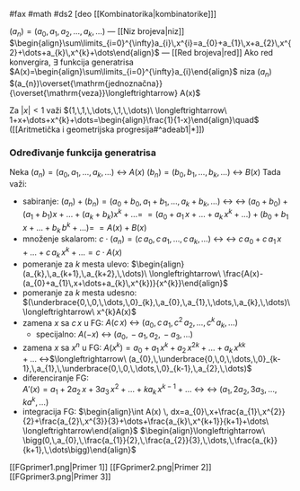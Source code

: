 #fax #math #ds2 [deo [[Kombinatorika|kombinatorike]]]
$\:$

$(a_{n})=(a_{0},\,a_{1},\,a_{2},\,\dots,\,a_{k},\,\dots)$ — [[Niz brojeva|niz]]
$\begin{align}\sum\limits_{i=0}^{\infty}a_{i}\,x^{i}=a_{0}+a_{1}\,x+a_{2}\,x^{2}+\dots+a_{k}\,x^{k}+\dots\end{align}$ — [[Red brojeva|red]]
Ako red konvergira, $\exists$ funkcija generatrisa $A(x)=\begin{align}\sum\limits_{i=0}^{\infty}a_{i}\end{align}$ niza $(a_{n})$
$(a_{n})\overset{\mathrm{jednoznačna}}{\overset{\mathrm{veza}}\longleftrightarrow} A(x)$
$\:$ 

Za $|x|<1$ važi
$(1,\,1,\,\dots,\,1,\,\dots)\ \longleftrightarrow\ 1+x+\dots+x^{k}+\dots=\begin{align}\frac{1}{1-x}\end{align}\quad$ ([[Aritmetička i geometrijska progresija#^adeab1|*]])

### Određivanje funkcija generatrisa
Neka 
$(a_{n})=(a_{0},\,a_{1},\,\dots,\,a_{k},\,\dots)\ \longleftrightarrow\ A(x)$
$(b_{n})=(b_{0},\,b_{1},\,\dots,\,b_{k},\,\dots)\ \longleftrightarrow\ B(x)$
Tada važi:
- sabiranje:
  $(a_{n})+(b_{n})=(a_{0}+b_{0},\,a_{1}+b_{1},\,\dots,\,a_{k}+b_{k},\, \dots) \ \longleftrightarrow$
  $\longleftrightarrow\ (a_{0}+b_{0})+(a_{1}+b_{1})x+\dots+(a_{k}+b_{k})x^{k}+\dots=$
  $= (a_{0}+a_{1}\,x+\dots+a_{k}\,x^{k}+\dots)+(b_{0}+b_{1}\,x+\dots+b_{k}\,b^{k}+\dots) =$
  $= A(x)+B(x)$
  $\:$
- množenje skalarom:
  $c\cdot(a_{n})=(c\,a_{0},\,c\,a_{1},\,\dots,\,c\,a_{k},\,\dots)\ \longleftrightarrow$
  $\longleftrightarrow\ c\,a_{0}+c\,a_{1}\,x+\dots+c\,a_{k}\,x^{k}+\dots=c\cdot A(x)$
  $\:$
- pomeranje za $k$ mesta ulevo:
  $\begin{align}(a_{k},\,a_{k+1},\,a_{k+2},\,\dots)\ \longleftrightarrow\ \frac{A(x)- (a_{0}+a_{1}\,x+\dots+a_{k}\,x^{k})}{x^{k}}\end{align}$
  $\:$
- pomeranje za $k$ mesta udesno: 
  $(\underbrace{0,\,0,\,\dots,\,0}_{k},\,a_{0},\,a_{1},\,\dots,\,a_{k},\,\dots)\ \longleftrightarrow\ x^{k}A(x)$
  $\:$
- zamena $x$ sa $c\,x$ u FG:
  $A(c\,x)\ \longleftrightarrow\ (a_{0},\, c\,a_{1},\,c^{2}\,a_{2},\,\dots,\,c^{k}\,a_{k},\,\dots)$
  - specijalno: $A(-x)\ \longleftrightarrow\ (a_{0},\,-a_{1},\,a_{2},\,-a_{3},\,\dots)$
  $\:$
- zamena $x$ sa $x^{n}$ u FG:
   $A(x^{k})=a_{0}+a_{1}\,x^{k}+a_{2}\,x^{2k}+\dots+a_{k}\,x^{kk}+\dots\ \longleftrightarrow$$\longleftrightarrow\ (a_{0},\,\underbrace{0,\,0,\,\dots,\,0}_{k-1},\,a_{1},\,\underbrace{0,\,0,\,\dots,\,0}_{k-1},\,a_{2},\,\dots)$
  $\:$
- diferenciranje FG:  
  $A'(x)=a_{1}+2a_{2}\,x+3a_{3}\,x^{2}+\dots+ka_{k}\,x^{k-1}+\dots\ \longleftrightarrow$
 $\longleftrightarrow\ (a_{1},\,2a_{2},\,3a_{3},\,\dots,\, ka^{k},\dots)$
  $\:$
- integracija FG:
 $\begin{align}\int A(x) \, dx=a_{0}\,x+\frac{a_{1}\,x^{2}}{2}+\frac{a_{2}\,x^{3}}{3}+\dots+\frac{a_{k}\,x^{k+1}}{k+1}+\dots\ \longleftrightarrow\end{align}$
 $\begin{align}\longleftrightarrow\ \bigg(0,\,a_{0},\,\frac{a_{1}}{2},\,\frac{a_{2}}{3},\,\dots,\,\frac{a_{k}}{k+1},\,\dots\bigg)\end{align}$

[[FGprimer1.png|Primer 1]]
[[FGprimer2.png|Primer 2]]
[[FGprimer3.png|Primer 3]]